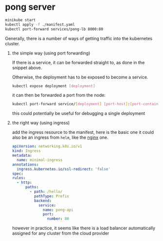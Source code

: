 # pong server

```sh
minikube start
kubectl apply -f ./manifest.yaml
kubectl port-forward services/pong-lb 8000:80
```

Generally, there is a number of ways of getting traffic into the kubernetes cluster.

1. the simple way (using port forwarding)

   If there is a service, it can be forwarded straight to, as done in the
   snippet above.

   Otherwise, the deployment has to be exposed to become a service.

   ```sh
   kubectl expose deployment [deployment]
   ```

   it can then be forwarded a port from the node:

   ```sh
   kubectl port-forward service/[deployment] [port-host]:[port-container]
   ```

   this could potentially be useful for debugging a single deployment

2. the right way (using ingress)

   add the ingress resource to the manifest, here is the basic one it could
   also be an ingress from `helm`, like the
   [nginx](https://kubernetes.github.io/ingress-nginx/) one.

   ```yaml
   apiVersion: networking.k8s.io/v1
   kind: Ingress
   metadata:
     name: minimal-ingress
   annotations:
     ingress.kubernetes.io/ssl-redirect: 'false'
   spec:
   rules:
     - http:
         paths:
           - path: /hello/
             pathType: Prefix
             backend:
               service:
                 name: pong-api
                 port:
                   number: 80
   ```

   however in practice, it seems like there is a load balancer automatically
   assigned for any cluster from the cloud provider
